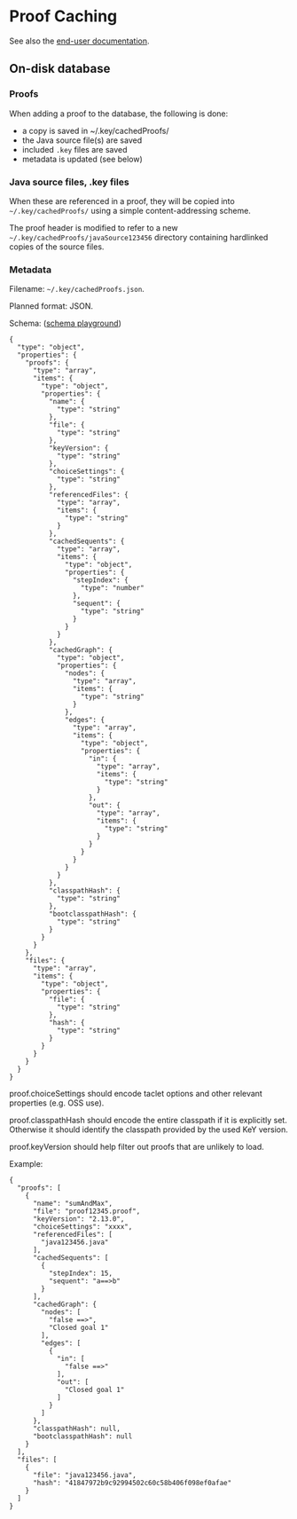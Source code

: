 # Proof Caching

See also the [end-user documentation](../../user/ProofCaching/).

## On-disk database

### Proofs

When adding a proof to the database, the following is done:

- a copy is saved in ~/.key/cachedProofs/
- the Java source file(s) are saved
- included `.key` files are saved
- metadata is updated (see below)

### Java source files, .key files

When these are referenced in a proof, they will be copied into `~/.key/cachedProofs/` using a simple content-addressing scheme.

The proof header is modified to refer to a new `~/.key/cachedProofs/javaSource123456` directory containing hardlinked copies of the source files.

### Metadata

Filename: `~/.key/cachedProofs.json`.

Planned format: JSON.

Schema: ([schema playground](https://dashjoin.github.io/#/schema))
```
{
  "type": "object",
  "properties": {
    "proofs": {
      "type": "array",
      "items": {
        "type": "object",
        "properties": {
          "name": {
            "type": "string"
          },
          "file": {
            "type": "string"
          },
          "keyVersion": {
            "type": "string"
          },
          "choiceSettings": {
            "type": "string"
          },
          "referencedFiles": {
            "type": "array",
            "items": {
              "type": "string"
            }
          },
          "cachedSequents": {
            "type": "array",
            "items": {
              "type": "object",
              "properties": {
                "stepIndex": {
                  "type": "number"
                },
                "sequent": {
                  "type": "string"
                }
              }
            }
          },
          "cachedGraph": {
            "type": "object",
            "properties": {
              "nodes": {
                "type": "array",
                "items": {
                  "type": "string"
                }
              },
              "edges": {
                "type": "array",
                "items": {
                  "type": "object",
                  "properties": {
                    "in": {
                      "type": "array",
                      "items": {
                        "type": "string"
                      }
                    },
                    "out": {
                      "type": "array",
                      "items": {
                        "type": "string"
                      }
                    }
                  }
                }
              }
            }
          },
          "classpathHash": {
            "type": "string"
          },
          "bootclasspathHash": {
            "type": "string"
          }
        }
      }
    },
    "files": {
      "type": "array",
      "items": {
        "type": "object",
        "properties": {
          "file": {
            "type": "string"
          },
          "hash": {
            "type": "string"
          }
        }
      }
    }
  }
}
```

proof.choiceSettings should encode taclet options and other relevant properties (e.g. OSS use).

proof.classpathHash should encode the entire classpath if it is explicitly set. Otherwise it should identify the classpath provided by the used KeY version.

proof.keyVersion should help filter out proofs that are unlikely to load.

Example:
```
{
  "proofs": [
    {
      "name": "sumAndMax",
      "file": "proof12345.proof",
      "keyVersion": "2.13.0",
      "choiceSettings": "xxxx",
      "referencedFiles": [
        "java123456.java"
      ],
      "cachedSequents": [
        {
          "stepIndex": 15,
          "sequent": "a==>b"
        }
      ],
      "cachedGraph": {
        "nodes": [
          "false ==>",
          "Closed goal 1"
        ],
        "edges": [
          {
            "in": [
              "false ==>"
            ],
            "out": [
              "Closed goal 1"
            ]
          }
        ]
      },
      "classpathHash": null,
      "bootclasspathHash": null
    }
  ],
  "files": [
    {
      "file": "java123456.java",
      "hash": "41847972b9c92994502c60c58b406f098ef0afae"
    }
  ]
}
```